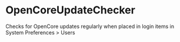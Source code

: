 # OpenCoreUpdateChecker
Checks for OpenCore updates regularly when placed in login items in System Preferences > Users
